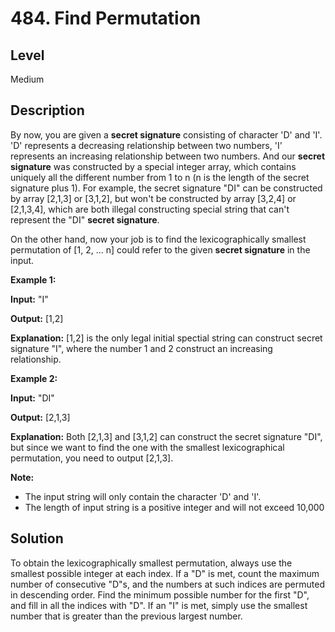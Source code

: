 # 484. Find Permutation
## Level
Medium

## Description
By now, you are given a **secret signature** consisting of character 'D' and 'I'. 'D' represents a decreasing relationship between two numbers, 'I' represents an increasing relationship between two numbers. And our **secret signature** was constructed by a special integer array, which contains uniquely all the different number from 1 to n (n is the length of the secret signature plus 1). For example, the secret signature "DI" can be constructed by array [2,1,3] or [3,1,2], but won't be constructed by array [3,2,4] or [2,1,3,4], which are both illegal constructing special string that can't represent the "DI" **secret signature**.

On the other hand, now your job is to find the lexicographically smallest permutation of [1, 2, ... n] could refer to the given **secret signature** in the input.

**Example 1:**

**Input:** "I"

**Output:** [1,2]

**Explanation:** [1,2] is the only legal initial spectial string can construct secret signature "I", where the number 1 and 2 construct an increasing relationship.

**Example 2:**

**Input:** "DI"

**Output:** [2,1,3]

**Explanation:** Both [2,1,3] and [3,1,2] can construct the secret signature "DI", but since we want to find the one with the smallest lexicographical permutation, you need to output [2,1,3].

**Note:**

* The input string will only contain the character 'D' and 'I'.
* The length of input string is a positive integer and will not exceed 10,000

## Solution
To obtain the lexicographically smallest permutation, always use the smallest possible integer at each index. If a "D" is met, count the maximum number of consecutive "D"s, and the numbers at such indices are permuted in descending order. Find the minimum possible number for the first "D", and fill in all the indices with "D". If an "I" is met, simply use the smallest number that is greater than the previous largest number.
